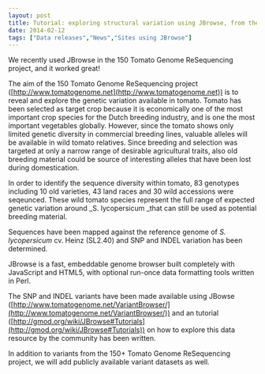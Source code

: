 ```yaml
---
layout: post
title: Tutorial: exploring structural variation using JBrowse, from the tomato 150+ re-seq project
date: 2014-02-12
tags: ["Data releases","News","Sites using JBrowse"]
---
```


We recently used JBrowse in the 150 Tomato Genome ReSequencing project, and it worked great!

The aim of the 150 Tomato Genome ReSequencing project ([http://www.tomatogenome.net](http://www.tomatogenome.net)) is to reveal and explore the genetic variation available in tomato. Tomato has been selected as target crop because it is economically one of the most important crop species for the Dutch breeding industry, and is one the most important vegetables globally. However, since the tomato shows only limited genetic diversity in commercial breeding lines, valuable alleles will be available in wild tomato relatives. Since breeding and selection was targeted at only a narrow range of desirable agricultural traits, also old breeding material could be source of interesting alleles that have been lost during domestication.

In order to identify the sequence diversity within tomato, 83 genotypes including 10 old varieties, 43 land races and 30 wild accessions were seqeunced. These wild tomato species represent the full range of expected genetic variation around _S. lycopersicum _that can still be used as potential breeding material.

Sequences have been mapped against the reference genome of _S. lycopersicum_ cv. Heinz (SL2.40) and SNP and INDEL variation has been determined.

JBrowse is a fast, embeddable genome browser built completely with JavaScript and HTML5, with optional run-once data formatting tools written in Perl.

The SNP and INDEL variants have been made available using JBowse ([http://www.tomatogenome.net/VariantBrowser/](http://www.tomatogenome.net/VariantBrowser/)) and an tutorial ([http://gmod.org/wiki/JBrowse#Tutorials](http://gmod.org/wiki/JBrowse#Tutorials)) on how to explore this data resource by the community has been written.

In addition to variants from the 150+ Tomato Genome ReSequencing project, we will add publicly available variant datasets as well.